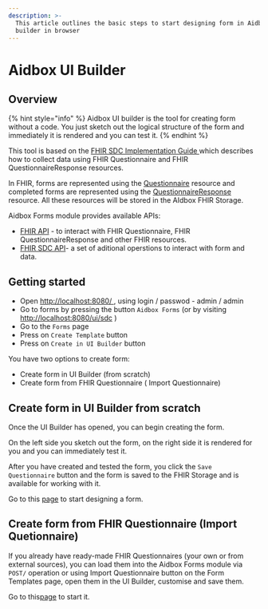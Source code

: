 ```yaml
---
description: >-
  This article outlines the basic steps to start designing form in Aidbox UI
  builder in browser
---
```


# Aidbox UI Builder

## Overview

{% hint style="info" %}
Aidbox UI builder is the tool for creating form without a code. You just sketch out the logical structure of the form and immediately it is rendered and you can test it.
{% endhint %}

This tool is based on the [FHIR SDC Implementation Guide ](https://build.fhir.org/ig/HL7/sdc/index.html)which describes how to collect data using FHIR Questionnaire and FHIR QuestionnaireResponse resources.

In FHIR, forms are represented using the [Questionnaire](http://hl7.org/fhir/R4/questionnaire.html) resource and completed forms are represented using the [QuestionnaireResponse](http://hl7.org/fhir/R4/questionnaireresponse.html) resource. All these resources will be stored in the AIdbox FHIR Storage.

Aidbox Forms module provides available APIs:

* [FHIR API](../../../api/rest-api/fhir-search/README.md) - to interact with FHIR Questionnaire, FHIR QuestionnaireResponse and other FHIR resources.
* [FHIR SDC API](../../../reference/aidbox-forms-reference/fhir-sdc-api.md)- a set of aditional operstions to interact with form and data.

## Getting started

* Open [http://localhost:8080/ ](http://localhost:8080/), using login / passwod - admin / admin
* Go to forms by pressing the button `Aidbox Forms` (or by visiting [http://localhost:8080/ui/sdc](http://localhost:8080/ui/sdc) )
* Go to the `Forms` page
* Press on `Create Template` button
* Press on `Create in UI Builder` button

You have two options to create form:

* Create form in UI Builder (from scratch)
* Create form from FHIR Questionnaire ( Import Questionnaire)

## Create form in UI Builder from scratch

Once the UI Builder has opened, you can begin creating the form.

On the left side you sketch out the form, on the right side it is rendered for you and you can immediately test it.

After you have created and tested the form, you click the `Save Questionnaire` button and the form is saved to the FHIR Storage and is available for working with it.

Go to this [page](form-creation/) to start designing a form.

## Create form from FHIR Questionnaire (Import Quetionnaire)

If you already have ready-made FHIR Questionnaires (your own or from external sources), you can load them into the Aidbox Forms module via `POST/` operation or using Import Questionnaire button on the Form Templates page, open them in the UI Builder, customise and save them.

Go to this[page](./import-questionnaire.md) to start it.

